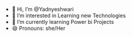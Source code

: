 - 👋 Hi, I’m @Yadnyeshwari
- 👀 I’m interested in Learning new Technologies 
- 🌱 I’m currently learning Power bi Projects
- 😄 Pronouns: she/Her

<!---
Yadnyeshwari/Yadnyeshwari is a ✨ special ✨ repository because its `README.md` (this file) appears on your GitHub profile.
You can click the Preview link to take a look at your changes.
--->
